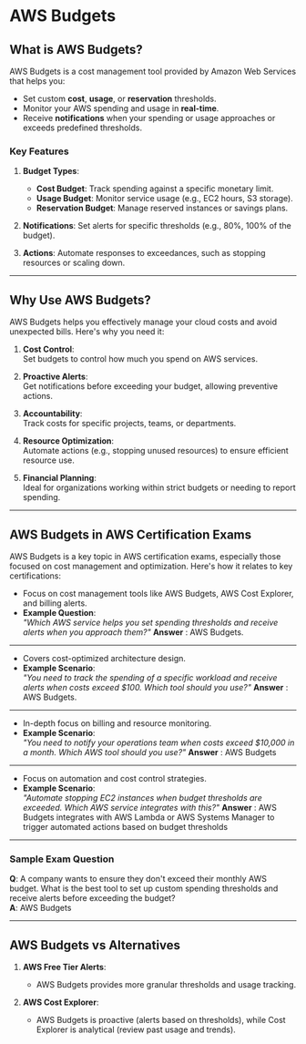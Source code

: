 # AWS Budgets

## **What is AWS Budgets?**

AWS Budgets is a cost management tool provided by Amazon Web Services that helps you:
- Set custom **cost**, **usage**, or **reservation** thresholds.
- Monitor your AWS spending and usage in **real-time**.
- Receive **notifications** when your spending or usage approaches or exceeds predefined thresholds.

### **Key Features**
1. **Budget Types**:
   - **Cost Budget**: Track spending against a specific monetary limit.
   - **Usage Budget**: Monitor service usage (e.g., EC2 hours, S3 storage).
   - **Reservation Budget**: Manage reserved instances or savings plans.

2. **Notifications**: Set alerts for specific thresholds (e.g., 80%, 100% of the budget).

3. **Actions**: Automate responses to exceedances, such as stopping resources or scaling down.

---

## **Why Use AWS Budgets?**

AWS Budgets helps you effectively manage your cloud costs and avoid unexpected bills. Here's why you need it:

1. **Cost Control**:  
   Set budgets to control how much you spend on AWS services.

2. **Proactive Alerts**:  
   Get notifications before exceeding your budget, allowing preventive actions.

3. **Accountability**:  
   Track costs for specific projects, teams, or departments.

4. **Resource Optimization**:  
   Automate actions (e.g., stopping unused resources) to ensure efficient resource use.

5. **Financial Planning**:  
   Ideal for organizations working within strict budgets or needing to report spending.

---

## **AWS Budgets in AWS Certification Exams**

AWS Budgets is a key topic in AWS certification exams, especially those focused on cost management and optimization. Here's how it relates to key certifications:

- Focus on cost management tools like AWS Budgets, AWS Cost Explorer, and billing alerts.
- **Example Question**:  
  *"Which AWS service helps you set spending thresholds and receive alerts when you approach them?"*
  **Answer** : AWS Budgets.

---

- Covers cost-optimized architecture design.
- **Example Scenario**:  
  *"You need to track the spending of a specific workload and receive alerts when costs exceed $100. Which tool should you use?"*
  **Answer** : AWS Budgets.

---

- In-depth focus on billing and resource monitoring.  
- **Example Scenario**:  
  *"You need to notify your operations team when costs exceed $10,000 in a month. Which AWS tool should you use?"*
  **Answer** : AWS Budgets 

---

- Focus on automation and cost control strategies.  
- **Example Scenario**:  
  *"Automate stopping EC2 instances when budget thresholds are exceeded. Which AWS service integrates with this?"*
  **Answer** : AWS Budgets integrates with AWS Lambda or AWS Systems Manager to trigger automated actions based on budget thresholds
---

### **Sample Exam Question**

**Q**: A company wants to ensure they don't exceed their monthly AWS budget. What is the best tool to set up custom spending thresholds and receive alerts before exceeding the budget?  
**A**: AWS Budgets

---

## **AWS Budgets vs Alternatives**

1. **AWS Free Tier Alerts**:  
   - AWS Budgets provides more granular thresholds and usage tracking.

2. **AWS Cost Explorer**:  
   - AWS Budgets is proactive (alerts based on thresholds), while Cost Explorer is analytical (review past usage and trends).

